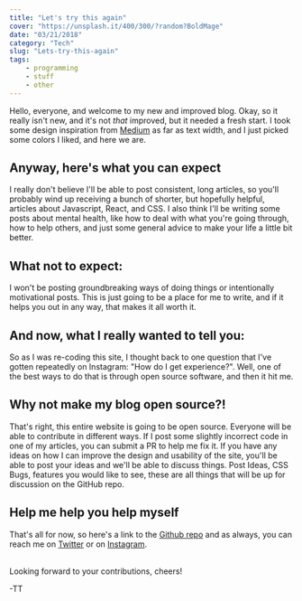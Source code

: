 ```yaml
---
title: "Let's try this again"
cover: "https://unsplash.it/400/300/?random?BoldMage"
date: "03/21/2018"
category: "Tech"
slug: "Lets-try-this-again"
tags:
    - programming
    - stuff
    - other
---
```


Hello, everyone, and welcome to my new and improved blog.  Okay, so it really isn't new, and it's not _that_ improved, but it needed a fresh start.  I took some design inspiration from [Medium](https://medium.com) as far as text width, and I just picked some colors I liked, and here we are.

## Anyway, here's what you can expect
I really don't believe I'll be able to post consistent, long articles, so you'll probably wind up receiving a bunch of shorter, but hopefully helpful, articles about Javascript, React, and CSS.  I also think I'll be writing some posts about mental health, like how to deal with what you're going through, how to help others, and just some general advice to make your life a little bit better.

## What not to expect:
I won't be posting groundbreaking ways of doing things or intentionally motivational posts.  This is just going to be a place for me to write, and if it helps you out in any way, that makes it all worth it.

## And now, what I really wanted to tell you:
So as I was re-coding this site, I thought back to one question that I've gotten repeatedly on Instagram: "How do I get experience?". Well, one of the best ways to do that is through open source software, and then it hit me.

## Why not make my blog open source?!
That's right, this entire website is going to be open source.  Everyone will be able to contribute in different ways.  If I post some slightly incorrect code in one of my articles, you can submit a PR to help me fix it.  If you have any ideas on how I can improve the design and usability of the site, you'll be able to post your ideas and we'll be able to discuss things.  Post Ideas, CSS Bugs, features you would like to see, these are all things that will be up for discussion on the GitHub repo.

## Help me help you help myself
That's all for now, so here's a link to the [Github repo](https://github.com/tallestthomas/tomrasmussen) and as always, you can reach me on [Twitter](https://twitter.com/tallestthomas) or on
[Instagram]( https://instagram.com/tallestthomas ).<br /><br/>

Looking forward to your contributions, cheers!

-TT
